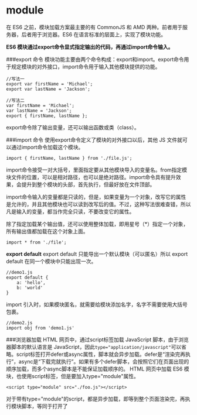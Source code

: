 module
===================
在 ES6 之前，模块加载方案最主要的有 CommonJS 和 AMD 两种。前者用于服务器，后者用于浏览器。ES6 在语言标准的层面上，实现了模块功能。

**ES6 模块通过export命令显式指定输出的代码，再通过import命令输入。**

###export 命令
模块功能主要由两个命令构成：export和import。export命令用于规定模块的对外接口，import命令用于输入其他模块提供的功能。
```
//写法一
export var firstName = 'Michael';
export var lastName = 'Jackson';

//写法二
var firstName = 'Michael';
var lastName = 'Jackson';
export { firstName, lastName };
```
export命令除了输出变量，还可以输出函数或类（class）。

###import 命令
使用export命令定义了模块的对外接口以后，其他 JS 文件就可以通过import命令加载这个模块。

```
import { firstName, lastName } from './file.js';
```
import命令接受一对大括号，里面指定要从其他模块导入的变量名。from指定模块文件的位置，可以是相对路径，也可以是绝对路径。import命令具有提升效果，会提升到整个模块的头部，首先执行，但最好放在文件顶部。

import命令输入的变量都是只读的，但是，如果变量为一个对象，改写它的属性是允许的，并且其他模块也可以读到改写后的值。不过，这种写法很难查错，所以凡是输入的变量，都当作完全只读，不要改变它的属性。

除了指定加载某个输出值，还可以使用整体加载，即用星号（*）指定一个对象，所有输出值都加载在这个对象上面。
```
import * from './file';
```
**export default**
export default 只能导出一个默认模块（可以匿名）所以 export default 在同一个模块中只能出现一次。
```
//demo1.js
export default {
    a: 'hello',
    b: 'world'      
}
```
import 引入时，如果模块匿名，就需要给模块添加名字，名字不需要使用大括号包裹。
```
//demo2.js
import obj from 'demo1.js'
```

###浏览器加载
HTML 网页中，通过script标签加载 JavaScript 脚本，由于浏览器脚本的默认语言是 JavaScript，因此`type="application/javascript"`可以省略。script标签打开defer或async属性，脚本就会异步加载。defer是“渲染完再执行”，async是“下载完就执行”。如果有多个defer脚本，会按照它们在页面出现的顺序加载，而多个async脚本是不能保证加载顺序的。
HTML 网页中加载 ES6 模块，也使用script标签，但是要加入type="module"属性。
```
<script type="module" src="./foo.js"></script>
```
对于带有type="module"的script，都是异步加载，即等到整个页面渲染完，再执行模块脚本，等同于打开了<script>标签的defer属性。


